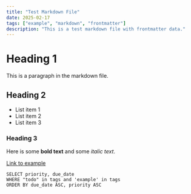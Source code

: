 ```yaml
---
title: "Test Markdown File"
date: 2025-02-17
tags: ["example", "markdown", "frontmatter"]
description: "This is a test markdown file with frontmatter data."
---
```


# Heading 1

This is a paragraph in the markdown file.

## Heading 2

- List item 1
- List item 2
- List item 3

### Heading 3

Here is some **bold text** and some *italic text*.

[Link to example](https://www.example.com)

``` krafna
SELECT priority, due_date
WHERE "todo" in tags and 'example' in tags
ORDER BY due_date ASC, priority ASC
```
